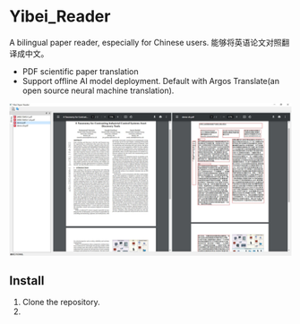 # Yibei_Reader
A bilingual paper reader, especially for Chinese users. 能够将英语论文对照翻译成中文。

- PDF scientific paper translation
- Support offline AI model deployment. Default with Argos Translate(an open source neural machine translation). 

![screenshot](screen01.JPG "Optional title")

## Install
1. Clone the repository.
2. 

